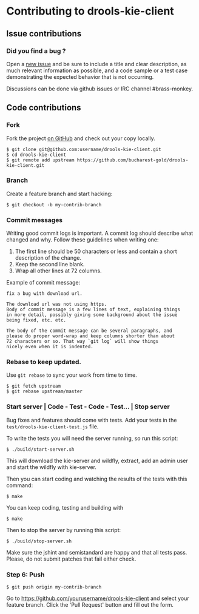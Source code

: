 # Contributing to drools-kie-client

## Issue contributions

### Did you find a bug ?

Open a [new issue](https://github.com/bucharest-gold/drools-kie-client/issues/new)
and be sure to include a title and clear description, as much relevant information
as possible, and a code sample or a test case demonstrating the expected behavior
that is not occurring.

Discussions can be done via github issues or IRC channel #brass-monkey.

## Code contributions

### Fork

Fork the project [on GitHub](https://github.com/bucharest-gold/drools-kie-client)
and check out your copy locally.

```shell
$ git clone git@github.com:username/drools-kie-client.git
$ cd drools-kie-client
$ git remote add upstream https://github.com/bucharest-gold/drools-kie-client.git
```

### Branch

Create a feature branch and start hacking:

```shell
$ git checkout -b my-contrib-branch
```

### Commit messages

Writing good commit logs is important. A commit log should describe what
changed and why. Follow these guidelines when writing one:

1. The first line should be 50 characters or less and contain a short
   description of the change.
2. Keep the second line blank.
3. Wrap all other lines at 72 columns.

Example of commit message:

```
fix a bug with download url.

The download url was not using https.
Body of commit message is a few lines of text, explaining things
in more detail, possibly giving some background about the issue
being fixed, etc. etc.

The body of the commit message can be several paragraphs, and
please do proper word-wrap and keep columns shorter than about
72 characters or so. That way `git log` will show things
nicely even when it is indented.
```

### Rebase to keep updated.

Use `git rebase` to sync your work from time to time.

```shell
$ git fetch upstream
$ git rebase upstream/master
```

### Start server | Code - Test - Code - Test... | Stop server

Bug fixes and features should come with tests. Add your tests in the
`test/drools-kie-client-test.js` file.

To write the tests you will need the server running, so run this script:

```shell
$ ./build/start-server.sh
```
This will download the kie-server and wildfly, extract, add an admin user
and start the wildfly with kie-server.

Then you can start coding and watching the results of the tests with this command:

```shell
$ make
```

You can keep coding, testing and building with

```shell
$ make
```

Then to stop the server by running this script:

```shell
$ ./build/stop-server.sh
```

Make sure the jshint and semistandard are happy and that all tests pass. Please, do not submit
patches that fail either check.

### Step 6: Push

```shell
$ git push origin my-contrib-branch
```

Go to https://github.com/yourusername/drools-kie-client and select your feature branch.
Click the 'Pull Request' button and fill out the form.